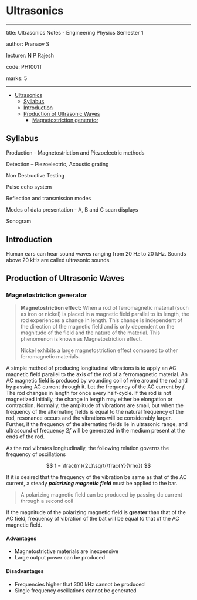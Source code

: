 # Ultrasonics

---

title: Ultrasonics Notes - Engineering Physics Semester 1

author: Pranaov S

lecturer: N P Rajesh

code: PH1001T

marks: 5

---

<!--toc:start-->
- [Ultrasonics](#ultrasonics)
  - [Syllabus](#syllabus)
  - [Introduction](#introduction)
  - [Production of Ultrasonic Waves](#production-of-ultrasonic-waves)
    - [Magnetostriction generator](#magnetostriction-generator)
<!--toc:end-->

## Syllabus

Production - Magnetostriction and Piezoelectric methods

Detection – Piezoelectric, Acoustic grating

Non Destructive Testing

Pulse echo system

Reflection and transmission modes

Modes of data presentation - A, B and C scan displays

Sonogram

## Introduction

Human ears can hear sound waves ranging from 20 Hz to 20 kHz.
Sounds above 20 kHz are called ultrasonic sounds.

## Production of Ultrasonic Waves

### Magnetostriction generator

> **Magnetostriction effect:**
> When a rod of ferromagnetic material (such as iron or nickel) is placed in a magnetic field parallel to its length,
> the rod experiences a change in length.
> This change is independent of the direction of the magnetic field and is only dependent on the magnitude of the field and the nature of the material.
> This phenomenon is known as Magnetostriction effect.
>
> Nickel exhibits a large magnetostriction effect compared to other ferromagnetic materials.

A simple method of producing longitudinal vibrations is to apply an AC magnetic field parallel to the axis of the rod of a ferromagnetic material.
An AC magnetic field is produced by wounding coil of wire around the rod and by passing AC current through it.
Let the frequency of the AC current by $f$.
The rod changes in length for once every half-cycle.
If the rod is not magnetized initially, the change in length may either be elongation or contraction.
Normally, the amplitude of vibrations are small,
but when the frequency of the alternating fields is equal to the natural frequency of the rod,
resonance occurs and the vibrations will be considerably larger.
Further, if the frequency of the alternating fields lie in ultrasonic range,
and ultrasound of frequency $2f$ will be generated in the medium present at the ends of the rod.

As the rod vibrates longitudinally, the following relation governs the frequency of oscillations

$$
f = \frac{m}{2L}\sqrt{\frac{Y}{\rho}}
$$

If it is desired that the frequency of the vibration be same as that of the AC current, a steady ***polarizing magnetic field*** must be applied to the bar.

> A polarizing magnetic field can be produced by passing dc current through a second coil

If the magnitude of the polarizing magnetic field is **greater** than that of the AC field,
frequency of vibration of the bat will be equal to that of the AC magnetic field.

#### Advantages

- Magnetostrictive materials are inexpensive
- Large output power can be produced

#### Disadvantages

- Frequencies higher that 300 kHz cannot be produced
- Single frequency oscillations cannot be generated

